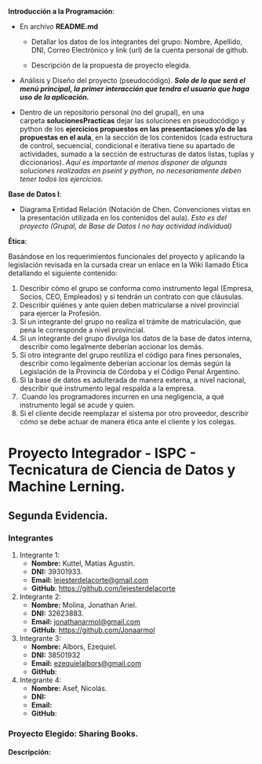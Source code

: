 **Introducción a la Programación**:

- En archivo **README.md**
    
    - Detallar los datos de los integrantes del grupo: Nombre, Apellido, DNI, Correo Electrónico y link (url) de la cuenta personal de github.
    
    - Descripción de la propuesta de proyecto elegida.
- Análisis y Diseño del proyecto (pseudocódigo). _**Solo de lo que será el menú principal, la primer interacción que tendra el usuario que haga uso de la aplicación.**_
- Dentro de un repositorio personal (no del grupal), en una carpeta **solucionesPracticas** dejar las soluciones en pseudocódigo y python de los **ejercicios propuestos en las presentaciones y/o de las propuestas en el aula**, en la sección de los contenidos (cada estructura de control, secuencial, condicional e iterativa tiene su apartado de actividades, sumado a la sección de estructuras de datos listas, tuplas y diccionarios). _Aquí es importante al menos disponer de algunas soluciones realizadas en pseint y python, no necesariamente deben tener todos los ejercicios._

**Base de Datos I**: 

- Diagrama Entidad Relación (Notación de Chen. Convenciones vistas en la presentación utilizada en los contenidos del aula). _Esto es del proyecto (Grupal, de Base de Datos I no hay actividad individual)_

**Ética**:

Basándose en los requerimientos funcionales del proyecto y aplicando la legislación revisada en la cursada crear un enlace en la Wiki llamado Ética detallando el siguiente contenido:

1. Describir cómo el grupo se conforma como instrumento legal (Empresa, Socios, CEO, Empleados) y si tendrán un contrato con que cláusulas.
2. Describir quiénes y ante quien deben matricularse a nivel provincial para ejercer la Profesión.
3. Si un integrante del grupo no realiza el trámite de matriculación, que pena le corresponde a nivel provincial.
4. Si un integrante del grupo divulga los datos de la base de datos interna, describir como legalmente deberían accionar los demás.
5. Si otro integrante del grupo reutiliza el código para fines personales, describir como legalmente deberían accionar los demás según la Legislación de la Provincia de Córdoba y el Código Penal Argentino.
6. Si la base de datos es adulterada de manera externa, a nivel nacional, describir qué instrumento legal respalda a la empresa.
7.  Cuando los programadores incurren en una negligencia, a qué instrumento legal se acude y quien.
8. Si el cliente decide reemplazar el sistema por otro proveedor, describir cómo se debe actuar de manera ética ante el cliente y los colegas.

# Proyecto Integrador - ISPC - Tecnicatura de Ciencia de Datos y Machine Lerning.

## Segunda Evidencia.

### Integrantes
1. Integrante 1:
	- **Nombre:** Kuttel, Matías Agustín.
	- **DNI:** 39301933.
	- **Email:** lejesterdelacorte@gmail.com
	- **GitHub**: https://github.com/lejesterdelacorte
2. Integrante 2:
	- **Nombre:** Molina, Jonathan Ariel.
	- **DNI:** 32623883.
	- **Email:** jonathanarmol@gmail.com
	- **GitHub**: https://github.com/Jonaarmol
3. Integrante 3:
	- **Nombre:** Albors, Ezequiel.
	- **DNI:** 38501932
	- **Email:** ezequielalbors@gmail.com
	- **GitHub**: 
5. Integrante 4:
	- **Nombre:** Asef, Nicolás.
	- **DNI:** 
	- **Email:** 
	- **GitHub**: 
### Proyecto Elegido: Sharing Books.
#### Descripción:
	